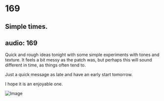 # 169
## Simple times.
audio: 169
---
Quick and rough ideas tonight with some simple experiments with tones and texture. It feels a bit messy as the patch was, but perhaps this will sound different in time, as things often tend to.

Just a quick message as late and have an early start tomorrow.

I hope it is an enjoyable one.

![Image](/assets/img/Snd-169.jpg)